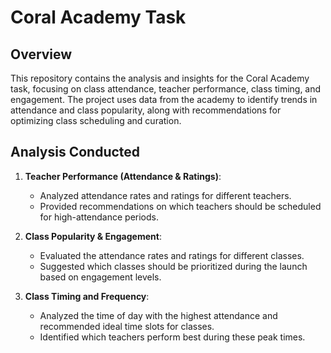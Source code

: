 # Coral Academy Task

## Overview
This repository contains the analysis and insights for the Coral Academy task, focusing on class attendance, teacher performance, class timing, and engagement. The project uses data from the academy to identify trends in attendance and class popularity, along with recommendations for optimizing class scheduling and curation.

## Analysis Conducted
1. **Teacher Performance (Attendance & Ratings)**:
   - Analyzed attendance rates and ratings for different teachers.
   - Provided recommendations on which teachers should be scheduled for high-attendance periods.

2. **Class Popularity & Engagement**:
   - Evaluated the attendance rates and ratings for different classes.
   - Suggested which classes should be prioritized during the launch based on engagement levels.

3. **Class Timing and Frequency**:
   - Analyzed the time of day with the highest attendance and recommended ideal time slots for classes.
   - Identified which teachers perform best during these peak times.
